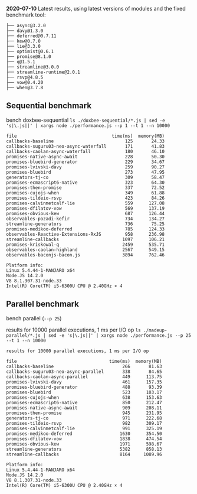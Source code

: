 **2020-07-10** Latest results, using latest versions of modules and the fixed benchmark tool:

    ├── async@3.2.0
    ├── davy@1.3.0
    ├── deferred@0.7.11
    ├── kew@0.7.0
    ├── lie@3.3.0
    ├── optimist@0.6.1
    ├── promise@8.1.0
    ├── q@1.5.1
    ├── streamline@3.0.0
    ├── streamline-runtime@2.0.1
    ├── rsvp@4.8.5
    ├── vow@0.4.20
    ├── when@3.7.8

## Sequential benchmark

bench doxbee-sequential `ls ./doxbee-sequential/*.js | sed -e 's|\.js||' | xargs node ./performance.js --p 1 --t 1 --n 10000`

    file                                    time(ms)  memory(MB)
    callbacks-baseline                           125       24.33
    callbacks-suguru03-neo-async-waterfall       171       41.83
    callbacks-caolan-async-waterfall             180       46.10
    promises-native-async-await                  228       50.30
    promises-bluebird-generator                  229       34.67
    promises-lvivski-davy                        259       90.27
    promises-bluebird                            273       47.95
    generators-tj-co                             309       58.47
    promises-ecmascript6-native                  323       64.30
    promises-then-promise                        337       72.52
    promises-cujojs-when                         349       61.88
    promises-tildeio-rsvp                        423       84.26
    promises-calvinmetcalf-lie                   559      127.08
    promises-dfilatov-vow                        569      137.19
    promises-obvious-kew                         687      126.44
    observables-pozadi-kefir                     734      134.27
    streamline-generators                        736       75.25
    promises-medikoo-deferred                    785      124.33
    observables-Reactive-Extensions-RxJS         958      236.98
    streamline-callbacks                        1097      106.21
    promises-kriskowal-q                        2459      535.71
    observables-caolan-highland                 2567      549.15
    observables-baconjs-bacon.js                3894      762.46

    Platform info:
    Linux 5.4.44-1-MANJARO x64
    Node.JS 14.2.0
    V8 8.1.307.31-node.33
    Intel(R) Core(TM) i5-6300U CPU @ 2.40GHz × 4


## Parallel benchmark

bench parallel (`--p 25`)

results for 10000 parallel executions, 1 ms per I/O op `ls ./madeup-parallel/*.js | sed -e 's|\.js||' | xargs node ./performance.js --p 25 --t 1 --n 10000`

    results for 10000 parallel executions, 1 ms per I/O op

    file                                   time(ms)  memory(MB)
    callbacks-baseline                          266       81.63
    callbacks-suguru03-neo-async-parallel       338       84.65
    callbacks-caolan-async-parallel             449      113.75
    promises-lvivski-davy                       461      157.35
    promises-bluebird-generator                 488       93.39
    promises-bluebird                           523      103.17
    promises-cujojs-when                        638      153.63
    promises-ecmascript6-native                 850      212.47
    promises-native-async-await                 909      208.11
    promises-then-promise                       945      231.95
    generators-tj-co                            971      222.68
    promises-tildeio-rsvp                       982      309.17
    promises-calvinmetcalf-lie                  991      325.19
    promises-medikoo-deferred                  1630      354.50
    promises-dfilatov-vow                      1838      474.54
    promises-obvious-kew                       1971      598.67
    streamline-generators                      5382      858.13
    streamline-callbacks                       8164     1089.96

    Platform info:
    Linux 5.4.44-1-MANJARO x64
    Node.JS 14.2.0
    V8 8.1.307.31-node.33
    Intel(R) Core(TM) i5-6300U CPU @ 2.40GHz × 4

